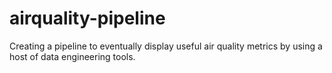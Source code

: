 # airquality-pipeline
Creating a pipeline to eventually display useful air quality metrics by using a host of data engineering tools.
